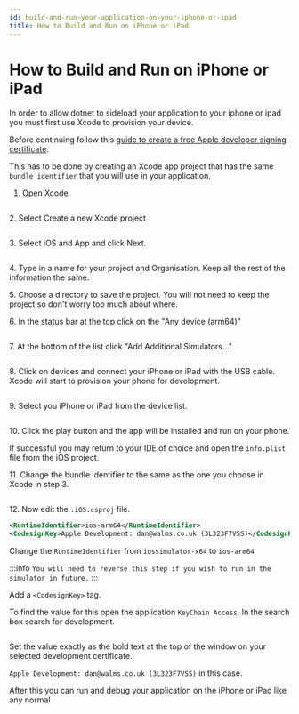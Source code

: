 ```yaml
---
id: build-and-run-your-application-on-your-iphone-or-ipad
title: How to Build and Run on iPhone or iPad
---
```


# How to Build and Run on iPhone or iPad

In order to allow dotnet to sideload your application to your iphone or ipad you must first use Xcode to provision your device.

Before continuing follow this [guide to create a free Apple developer signing certificate](https://docs.microsoft.com/en-us/xamarin/ios/get-started/installation/device-provisioning/free-provisioning).

This has to be done by creating an Xcode app project that has the same `bundle identifier` that you will use in your application.

1. Open Xcode

<img src='/img/gitbook-import/assets/Screenshot 2022-03-17 at 12.09.54.png>' alt=''/>

2\. Select Create a new Xcode project

<img src='/img/gitbook-import/assets/image (36).png>' alt=''/>

3\. Select iOS and App and click Next.

<img src='/img/gitbook-import/assets/image (30).png>' alt=''/>

4\. Type in a name for your project and Organisation. Keep all the rest of the information the same.

5\. Choose a directory to save the project. You will not need to keep the project so don't worry too much about where.

6\. In the status bar at the top click on the "Any device (arm64)"

<img src='/img/gitbook-import/assets/image (35).png>' alt=''/>

7\. At the bottom of the list click "Add Additional Simulators..."

<img src='/img/gitbook-import/assets/image (32).png>' alt=''/>

8\. Click on devices and connect your iPhone or iPad with the USB cable. Xcode will start to provision your phone for development.

<img src='/img/gitbook-import/assets/Screenshot 2022-03-17 at 12.19.06.png>' alt=''/>

9\. Select you iPhone or iPad from the device list.

<img src='/img/gitbook-import/assets/image (24) (1).png>' alt=''/>

10\. Click the play button and the app will be installed and run on your phone.

If successful you may return to your IDE of choice and open the `info.plist` file from the iOS project.

11\. Change the bundle identifier to the same as the one you choose in Xcode in step 3.

<img src='/img/gitbook-import/assets/image (18) (2).png>' alt=''/>

12\. Now edit the `.iOS.csproj` file.

```xml
<RuntimeIdentifier>ios-arm64</RuntimeIdentifier>
<CodesignKey>Apple Development: dan@walms.co.uk (3L323F7VSS)</CodesignKey>
```

Change the `RuntimeIdentifier` from `iossimulator-x64` to `ios-arm64`

:::info
`You will need to reverse this step if you wish to run in the simulator in future.`
:::

Add a `<CodesignKey>` tag.

To find the value for this open the application `KeyChain Access`. In the search box search for development.

<img src='/img/gitbook-import/assets/image (33).png>' alt=''/>

Set the value exactly as the bold text at the top of the window on your selected development certificate.

`Apple Development: dan@walms.co.uk (3L323F7VSS)` in this case.

After this you can run and debug your application on the iPhone or iPad like any normal
